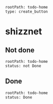 
```fat
rootPath: todo-home
type: create_button
```


# shizznet

## Not done

```fat
rootPath: todo-home
status: not Done
```

## Done

```fat
rootPath: todo-home
status: Done
```    